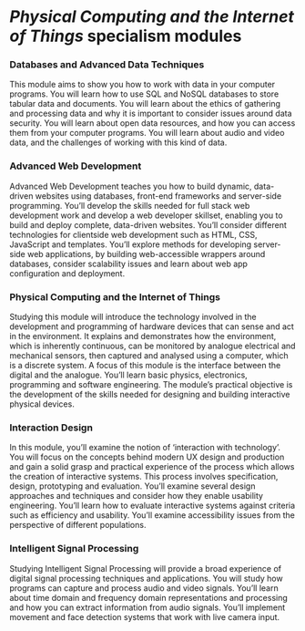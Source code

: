 # *Physical Computing and the Internet of Things* specialism modules

### Databases and Advanced Data Techniques
This module aims to show you how to work with
data in your computer programs. You will learn how
to use SQL and NoSQL databases to store tabular
data and documents. You will learn about the ethics
of gathering and processing data and why it is
important to consider issues around data security.
You will learn about open data resources, and how
you can access them from your computer programs.
You will learn about audio and video data, and the
challenges of working with this
kind of data.

### Advanced Web Development
Advanced Web Development teaches you how
to build dynamic, data-driven websites using
databases, front-end frameworks and server-side
programming. You’ll develop the skills needed for
full stack web development work and develop
a web developer skillset, enabling you to build
and deploy complete, data-driven websites.
You’ll consider different technologies for clientside web development such as HTML, CSS,
JavaScript and templates. You’ll explore methods
for developing server-side web applications,
by building web-accessible wrappers around
databases, consider scalability issues and learn
about web app configuration and deployment.

### Physical Computing and the Internet of Things
Studying this module will introduce the technology
involved in the development and programming
of hardware devices that can sense and act in the
environment. It explains and demonstrates how
the environment, which is inherently continuous,
can be monitored by analogue electrical and
mechanical sensors, then captured and analysed
using a computer, which is a discrete system. A
focus of this module is the interface between
the digital and the analogue. You’ll learn basic
physics, electronics, programming and software
engineering. The module’s practical objective is the
development of the skills needed for designing
and building interactive physical devices.

### Interaction Design
In this module, you’ll examine the notion of
‘interaction with technology’. You will focus on
the concepts behind modern UX design and
production and gain a solid grasp and practical
experience of the process which allows the creation
of interactive systems. This process involves
specification, design, prototyping and evaluation.
You’ll examine several design approaches and
techniques and consider how they enable usability
engineering. You’ll learn how to evaluate interactive
systems against criteria such as efficiency and
usability. You’ll examine accessibility issues from
the perspective of different populations.

### Intelligent Signal Processing
Studying Intelligent Signal Processing will provide
a broad experience of digital signal processing
techniques and applications. You will study how
programs can capture and process audio and
video signals. You’ll learn about time domain and
frequency domain representations and processing
and how you can extract information from audio
signals. You’ll implement movement and face
detection systems that work with live camera input.
